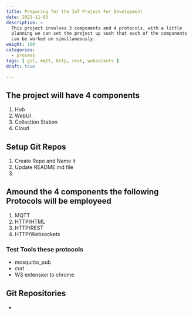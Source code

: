 ```yaml
---
title: Preparing for the IoT Project For Development
date: 2021-11-03
description: >
  This project involves 3 components and 4 protocols, with a little
  planning we can set the project up such that each of the components
  can be worked on simultaneously.
weight: 100
categories: 
  - process
tags: [ git, mqtt, http, rest, websockets ]
draft: true

---
```


## The project will have 4 components

1. Hub 
2. WebUI
3. Collection Station
4. Cloud

## Setup Git Repos

1. Create Repo and Name it
2. Update README.md file
2. 

## Amound the 4 components the following Protocols will be employeed 

1. MQTT
2. HTTP/HTML
3. HTTP/REST
4. HTTP/Websockets

### Test Tools these protocols

- mosquitto_pub
- curl
- WS extension to chrome

## Git Repositories

- 
